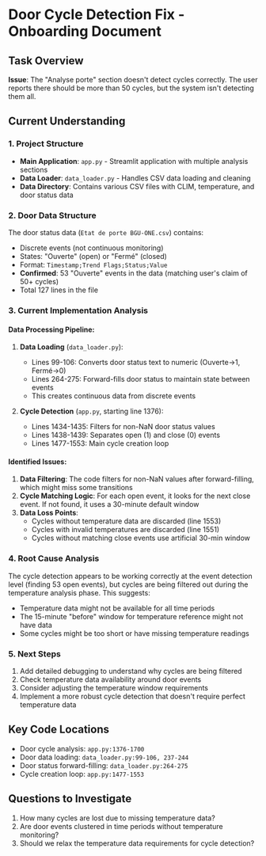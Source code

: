 # Door Cycle Detection Fix - Onboarding Document

## Task Overview
**Issue**: The "Analyse porte" section doesn't detect cycles correctly. The user reports there should be more than 50 cycles, but the system isn't detecting them all.

## Current Understanding

### 1. Project Structure
- **Main Application**: `app.py` - Streamlit application with multiple analysis sections
- **Data Loader**: `data_loader.py` - Handles CSV data loading and cleaning
- **Data Directory**: Contains various CSV files with CLIM, temperature, and door status data

### 2. Door Data Structure
The door status data (`Etat de porte BGU-ONE.csv`) contains:
- Discrete events (not continuous monitoring)
- States: "Ouverte" (open) or "Fermé" (closed)
- Format: `Timestamp;Trend Flags;Status;Value`
- **Confirmed**: 53 "Ouverte" events in the data (matching user's claim of 50+ cycles)
- Total 127 lines in the file

### 3. Current Implementation Analysis

#### Data Processing Pipeline:
1. **Data Loading** (`data_loader.py`):
   - Lines 99-106: Converts door status text to numeric (Ouverte→1, Fermé→0)
   - Lines 264-275: Forward-fills door status to maintain state between events
   - This creates continuous data from discrete events

2. **Cycle Detection** (`app.py`, starting line 1376):
   - Lines 1434-1435: Filters for non-NaN door status values
   - Lines 1438-1439: Separates open (1) and close (0) events
   - Lines 1477-1553: Main cycle creation loop
   
#### Identified Issues:
1. **Data Filtering**: The code filters for non-NaN values after forward-filling, which might miss some transitions
2. **Cycle Matching Logic**: For each open event, it looks for the next close event. If not found, it uses a 30-minute default window
3. **Data Loss Points**:
   - Cycles without temperature data are discarded (line 1553)
   - Cycles with invalid temperatures are discarded (line 1551)
   - Cycles without matching close events use artificial 30-min window

### 4. Root Cause Analysis
The cycle detection appears to be working correctly at the event detection level (finding 53 open events), but cycles are being filtered out during the temperature analysis phase. This suggests:
- Temperature data might not be available for all time periods
- The 15-minute "before" window for temperature reference might not have data
- Some cycles might be too short or have missing temperature readings

### 5. Next Steps
1. Add detailed debugging to understand why cycles are being filtered
2. Check temperature data availability around door events
3. Consider adjusting the temperature window requirements
4. Implement a more robust cycle detection that doesn't require perfect temperature data

## Key Code Locations
- Door cycle analysis: `app.py:1376-1700`
- Door data loading: `data_loader.py:99-106, 237-244`
- Door status forward-filling: `data_loader.py:264-275`
- Cycle creation loop: `app.py:1477-1553`

## Questions to Investigate
1. How many cycles are lost due to missing temperature data?
2. Are door events clustered in time periods without temperature monitoring?
3. Should we relax the temperature data requirements for cycle detection?